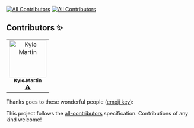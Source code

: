 
[![All Contributors](https://img.shields.io/badge/all_contributors-1-orange.svg?style=flat-square)](#contributors)
[![All Contributors](https://img.shields.io/badge/all_contributors-0-orange.svg?style=flat-square)](#contributors)
## Contributors ✨

<!-- ALL-CONTRIBUTORS-LIST:START - Do not remove or modify this section -->
<!-- prettier-ignore -->
<table>
  <tr>
    <td align="center"><a href="https://github.com/js-kyle"><img src="https://avatars3.githubusercontent.com/u/23022619?v=4" width="100px;" alt="Kyle Martin"/><br /><sub><b>Kyle Martin</b></sub></a><br /><a href="https://github.com/js-kyle/bot-testing/commits?author=js-kyle" title="Tests">⚠️</a></td>
  </tr>
</table>

<!-- ALL-CONTRIBUTORS-LIST:END -->
Thanks goes to these wonderful people ([emoji key](https://allcontributors.org/docs/en/emoji-key)):

<!-- ALL-CONTRIBUTORS-LIST:START - Do not remove or modify this section -->
<!-- prettier-ignore -->
<!-- ALL-CONTRIBUTORS-LIST:END -->

This project follows the [all-contributors](https://github.com/all-contributors/all-contributors) specification. Contributions of any kind welcome!